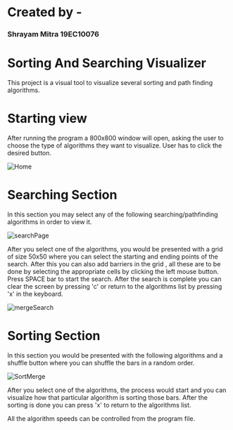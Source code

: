 # Created by -
### Shrayam Mitra 19EC10076
# Sorting And Searching Visualizer
This project is a visual tool to visualize several sorting and path finding algorithms.
# Starting view
After running the program a 800x800 window will open, asking the user to choose the type of algorithms they want to visualize. User has to click the desired button.

![Home](https://user-images.githubusercontent.com/72709159/124760456-64695580-df4e-11eb-9093-8c98bafba8e5.PNG)
# Searching Section 
In this section you may select any of the following searching/pathfinding algorithms in order to view it.

![searchPage](https://user-images.githubusercontent.com/72709159/124760656-97134e00-df4e-11eb-92b7-a96032c7099f.PNG)

After you select one of the algorithms, you would be presented with a grid of size 50x50 where you can select the starting and ending points of the search. After this you can also 
add barriers in the grid , all these are to be done by selecting the appropriate cells by clicking the left mouse button. Press SPACE bar to start the search. After the search is
complete you can clear the screen by pressing 'c' or return to the algorithms list by pressing 'x' in the keyboard.

![mergeSearch](https://user-images.githubusercontent.com/72709159/124761377-5bc54f00-df4f-11eb-98c4-fc6397b0da05.jpg)


# Sorting Section
In this section you would be presented with the following algorithms and a shuffle button where you can shuffle the bars in a random order.

![SortMerge](https://user-images.githubusercontent.com/72709159/124762655-c4f99200-df50-11eb-8c7f-f82f7cf40728.jpg)

After you select one of the algorithms, the process would start and you can visualize how that particular algorithm is sorting those bars. After the sorting is done you can 
press 'x' to return to the algorithms list. 

All the algorithm speeds can be controlled from the program file.
